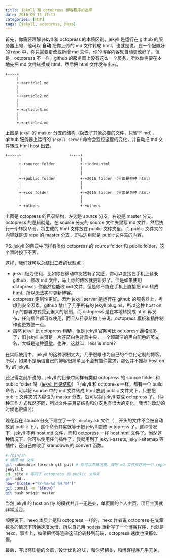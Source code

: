 ```yaml
---
title: jekyll 和 octopress 博客程序的选择
date: 2016-05-11 17:13
categories: [技术]
tags: [jekyll, octopress, hexo]
---
```


首先，你需要理解 jekyll 和 octopress 的本质区别。jekyll 是运行在 github 的服务器上的，他可以 **自动** 把你上传的 md 文件转成 html。也就是说，在一个配置好的 repo 中，你只需要更改或新增 md 文件，你的博客内容就自动更改好了。但是，octopress 不一样。github 的服务器上没有这么一个服务，所以你需要在本地先把 md 文件转换成 html，然后把 html 文件发布出去。

```
+----+
     |
     +-+article1.md
     |
     |
     +-+article2.md
     |
     |
     +-+article3.md
     |
     |
     +-+article4.md
```

上图是 jekyll 的 master 分支的结构（隐去了其他必要的文件，只留下 md），github 服务器上运行的 `jekyll server` 命令会监控这里的变化，并自动把 md 文件转成 html host 出去。

```
+-----+                     +----+
      |                          |
      +-+source folder           +-+index.html
      |                          |
      |                          |
      +-+public folder           +-+2016 folder （里面是各种 html）
      |                          |
      |                          |
      +-+css folder              +-+2015 folder （里面是各种 html）
      |                          |
      |                          |
      +-+others                  +-+others
```
      
上图是 octopress 的目录结构，左边是 source 分支，右边是 master 分支。octopress 的逻辑就是，在 source 分支的 source 文件夹里写 md 文件，然后执行一个转换命令，将生成的 html 文件放在 public 文件夹里。而 public 文件夹的内容就是该 repo 的 master 分支，即右边树就是 public文件夹的内容。

PS: jekyll 的目录中同样有类似 octopress 的 source folder 和 public folder，这个暂时按下不表。

这样，我们就可以总结出二者的优缺点：
- jekyll 极为便利，比如你在移动中突然有了灵感，你可以直接在手机上登录 github，修改 md 文件，马上你的博客就更新好了。但是如果使用 octopress，你虽然也能改 md 文件，但是你不能在手机上直接把 md 转成 html，所以无法实时更新博客。
- octopress 定制性更好。因为 jekyll server 是运行在 github 的服务器上，考虑到安全因素，github 禁止了几乎所有的 jekyll plugins，所以这种 host on fly 的部署方式受到很大的限制，而 octopress 是在本地转换成 html 再发布，任何插件都可以使用，而且从目录结构上来说，octopress 模板和插件制作也更方便一点。
- 虽然 jekyll 比 octopress 粗糙，但是 jekyll 官网可比 octopress 逼格高多了，旧 jekyll 主页是一片苍茫白色背景中央，一个超简洁的黑白配色的英文名，大概是这种[感觉](https://olivermak.es/2015/10/jekyll-mix-blend-mode/)。也许，这就叫，less is more?

在实际使用中，jekyll 的这种限制太大，几乎很难作为自己的个性化定制的博客。所以，如果不是确信自己的博客很简单且不会有插件需求，那么并不推荐 host on fly 的 jekyll。

还记得之前所说的，jekyll 的目录中同样有类似 octopress 的 source folder 和 public folder 吗（[jekyll 目录结构](https://jekyllrb.com/docs/structure/)）？jekyll 和 octopress 一样，都有一个 build 命令，可以将 source 中的 md 文件转成 html 放到 public 文件夹下，只要把 public 文件夹的内容设为 master 分支，就可以将 jekyll 变成 octopress 了。（两种工作方式截然不同，所以文件夹目录结构和分支也有很大的变化，我当时改动的时候也很痛苦）

现在我在 source 分支下建立了一个 `_deploy.sh` 文件（ `_` 开头的文件不会被自动放到 public 下），这个命令其实就等于把 jekyll 变成 octopress 了。这种情况下，jekyll 不再 host md 文件，而和 octopress 一样 host html 文件了。当然这种情况下，你可以使用任何插件了，我就用到了 jekyll-assets, jekyll-sitemap 等插件，还自己修改了 kramdown 的 convert 函数。

```bash
#!/bin/sh
# 编辑 md 文件
git submodule foreach git pull # 你可以忽略这里，我把 md 文件放在另一个 repo 中了
jekyll b
cd _site # 等同于 octopress 的 public 文件夹
git add .
now="$(date +"%Y-%m-%d %H:%M")"
git commit -m "${now}"
git push origin master
```

当然 jekyll 的 host on fly 的模式并非一无是处，单页面的个人主页，项目主页就非常适合。

顺便说下，hexo 本质上是和 octopress 一样的，hexo 作者说 octopress 在文章数多的情况下转换速度太慢，所以自己用 nodejs 重新写了一个博客程序，也就是 hexo。事实上，如果把代码渲染这部份转移到前端，octopress 速度也没那么慢。

最后，写出高质量的文章，设计优秀的 UI，和你强相关，和博客程序几乎无关。
